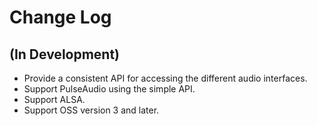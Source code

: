 # Change Log

## (In Development)

*  Provide a consistent API for accessing the different audio interfaces.
*  Support PulseAudio using the simple API.
*  Support ALSA.
*  Support OSS version 3 and later.
